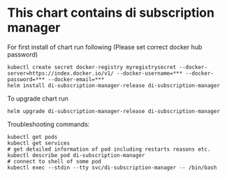 # This chart contains di subscription manager

For first install of chart run following
(Please set correct docker hub password)
```shell
kubectl create secret docker-registry myregistrysecret --docker-server=https://index.docker.io/v1/ --docker-username=*** --docker-password=*** --docker-email=***
helm install di-subscription-manager-release di-subscription-manager
```

To upgrade chart run
```shell
helm upgrade di-subscription-manager-release di-subscription-manager
```

Troubleshooting commands:
```shell
kubectl get pods
kubectl get services
# get detailed information of pod including restarts reasons etc.
kubectl describe pod di-subscription-manager
# connect to shell of some pod
kubectl exec --stdin --tty svc/di-subscription-manager -- /bin/bash
```
